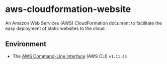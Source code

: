 # aws-cloudformation-website

An Amazon Web Services (AWS) CloudFormation document to facilitate the easy deployment of static websites to the cloud.

## Environment

- The [AWS Command-Line Interface](https://aws.amazon.com/cli/) (AWS CLI) `v1.11.44`
